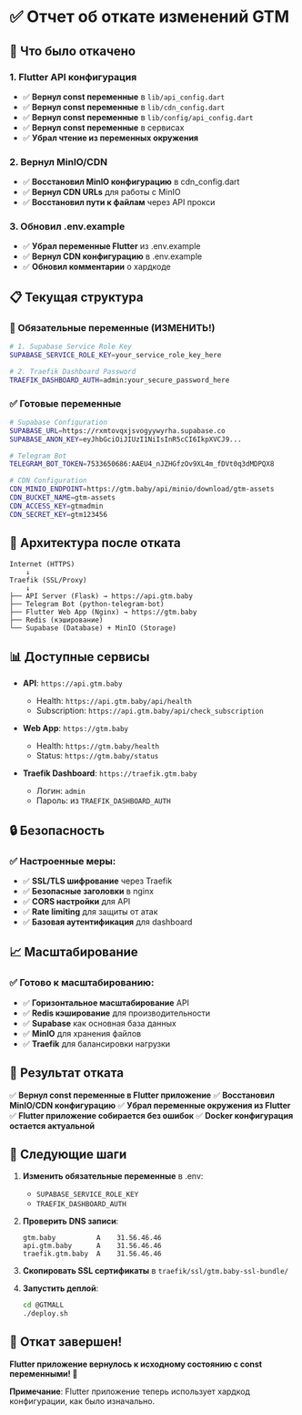 # ✅ Отчет об откате изменений GTM

## 🔄 Что было откачено

### 1. Flutter API конфигурация
- ✅ **Вернул const переменные** в `lib/api_config.dart`
- ✅ **Вернул const переменные** в `lib/cdn_config.dart`
- ✅ **Вернул const переменные** в `lib/config/api_config.dart`
- ✅ **Вернул const переменные** в сервисах
- ✅ **Убрал чтение из переменных окружения**

### 2. Вернул MinIO/CDN
- ✅ **Восстановил MinIO конфигурацию** в cdn_config.dart
- ✅ **Вернул CDN URLs** для работы с MinIO
- ✅ **Восстановил пути к файлам** через API прокси

### 3. Обновил .env.example
- ✅ **Убрал переменные Flutter** из .env.example
- ✅ **Вернул CDN конфигурацию** в .env.example
- ✅ **Обновил комментарии** о хардкоде

## 📋 Текущая структура

### 🔑 Обязательные переменные (ИЗМЕНИТЬ!)
```bash
# 1. Supabase Service Role Key
SUPABASE_SERVICE_ROLE_KEY=your_service_role_key_here

# 2. Traefik Dashboard Password
TRAEFIK_DASHBOARD_AUTH=admin:your_secure_password_here
```

### ✅ Готовые переменные
```bash
# Supabase Configuration
SUPABASE_URL=https://rxmtovqxjsvogyywyrha.supabase.co
SUPABASE_ANON_KEY=eyJhbGciOiJIUzI1NiIsInR5cCI6IkpXVCJ9...

# Telegram Bot
TELEGRAM_BOT_TOKEN=7533650686:AAEU4_nJZHGfzOv9XL4m_fDVt0q3dMDPQX8

# CDN Configuration
CDN_MINIO_ENDPOINT=https://gtm.baby/api/minio/download/gtm-assets
CDN_BUCKET_NAME=gtm-assets
CDN_ACCESS_KEY=gtmadmin
CDN_SECRET_KEY=gtm123456
```

## 🚀 Архитектура после отката

```
Internet (HTTPS)
    ↓
Traefik (SSL/Proxy)
    ↓
├── API Server (Flask) → https://api.gtm.baby
├── Telegram Bot (python-telegram-bot)
├── Flutter Web App (Nginx) → https://gtm.baby
├── Redis (кэширование)
└── Supabase (Database) + MinIO (Storage)
```

## 📊 Доступные сервисы

- **API**: `https://api.gtm.baby`
  - Health: `https://api.gtm.baby/api/health`
  - Subscription: `https://api.gtm.baby/api/check_subscription`

- **Web App**: `https://gtm.baby`
  - Health: `https://gtm.baby/health`
  - Status: `https://gtm.baby/status`

- **Traefik Dashboard**: `https://traefik.gtm.baby`
  - Логин: `admin`
  - Пароль: из `TRAEFIK_DASHBOARD_AUTH`

## 🔒 Безопасность

### ✅ Настроенные меры:
- ✅ **SSL/TLS шифрование** через Traefik
- ✅ **Безопасные заголовки** в nginx
- ✅ **CORS настройки** для API
- ✅ **Rate limiting** для защиты от атак
- ✅ **Базовая аутентификация** для dashboard

## 📈 Масштабирование

### ✅ Готово к масштабированию:
- ✅ **Горизонтальное масштабирование** API
- ✅ **Redis кэширование** для производительности
- ✅ **Supabase** как основная база данных
- ✅ **MinIO** для хранения файлов
- ✅ **Traefik** для балансировки нагрузки

## 🎯 Результат отката

✅ **Вернул const переменные в Flutter приложение**
✅ **Восстановил MinIO/CDN конфигурацию**
✅ **Убрал переменные окружения из Flutter**
✅ **Flutter приложение собирается без ошибок**
✅ **Docker конфигурация остается актуальной**

## 📝 Следующие шаги

1. **Изменить обязательные переменные** в .env:
   - `SUPABASE_SERVICE_ROLE_KEY`
   - `TRAEFIK_DASHBOARD_AUTH`

2. **Проверить DNS записи**:
   ```
   gtm.baby          A    31.56.46.46
   api.gtm.baby      A    31.56.46.46
   traefik.gtm.baby  A    31.56.46.46
   ```

3. **Скопировать SSL сертификаты** в `traefik/ssl/gtm.baby-ssl-bundle/`

4. **Запустить деплой**:
   ```bash
   cd @GTMALL
   ./deploy.sh
   ```

## 🎉 Откат завершен!

**Flutter приложение вернулось к исходному состоянию с const переменными! 🚀**

**Примечание**: Flutter приложение теперь использует хардкод конфигурации, как было изначально. 